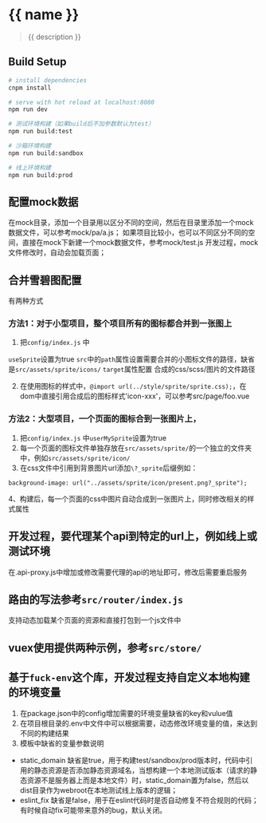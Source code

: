 # {{ name }}

> {{ description }}

## Build Setup

```` bash
# install dependencies
cnpm install

# serve with hot reload at localhost:8080
npm run dev

# 测试环境构建（如果build后不加参数默认为test）
npm run build:test

# 沙箱环境构建
npm run build:sandbox

# 线上环境构建
npm run build:prod

````

## 配置mock数据
在mock目录，添加一个目录用以区分不同的空间，然后在目录里添加一个mock数据文件，可以参考mock/pa/a.js；
如果项目比较小，也可以不同区分不同的空间，直接在mock下新建一个mock数据文件，参考mock/test.js
开发过程，mock文件修改时，自动会加载页面；

## 合并雪碧图配置
有两种方式
### 方法1：对于小型项目，整个项目所有的图标都合并到一张图上
1. 把`config/index.js` 中

`useSprite`设置为true
`src`中的`path`属性设置需要合并的小图标文件的路径，缺省是`src/assets/sprite/icons/`
`target`属性配置 合成的css/scss/图片的文件路径

2. 在使用图标的样式中，`@import url(../style/sprite/sprite.css);`，在dom中直接引用合成后的图标样式'icon-xxx'，可以参考src/page/foo.vue

### 方法2：大型项目，一个页面的图标合到一张图片上，
1. 把`config/index.js` 中`userMySprite`设置为true
2. 每一个页面的图标文件单独存放在`src/assets/sprite/`的一个独立的文件夹中，例如`src/assets/sprite/icon/`
3. 在css文件中引用到背景图片url添加`\?_sprite`后缀例如：

````
background-image: url("../assets/sprite/icon/present.png?_sprite");
````

4、构建后，每一个页面的css中图片自动合成到一张图片上，同时修改相关的样式属性


## 开发过程，要代理某个api到特定的url上，例如线上或测试环境
在.api-proxy.js中增加或修改需要代理的api的地址即可，修改后需要重启服务

## 路由的写法参考`src/router/index.js`
支持动态加载某个页面的资源和直接打包到一个js文件中

## vuex使用提供两种示例，参考`src/store/`

## 基于`fuck-env`这个库，开发过程支持自定义本地构建的环境变量
1. 在package.json中的config增加需要的环境变量缺省的key和vulue值
2. 在项目根目录的.env中文件中可以根据需要，动态修改环境变量的值，来达到不同的构建结果
3. 模板中缺省的变量参数说明
- static_domain 缺省是true，用于构建test/sandbox/prod版本时，代码中引用的静态资源是否添加静态资源域名，当想构建一个本地测试版本（请求的静态资源不是服务器上而是本地文件）时，static_domain置为false，然后以dist目录作为webroot在本地测试线上版本的逻辑；
- eslint_fix 缺省是false，用于在eslint代码时是否自动修复不符合规则的代码；有时候自动fix可能带来意外的bug，默认关闭。
